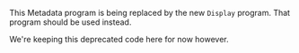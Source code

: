 This Metadata program is being replaced by the new `Display` program. That program should be used instead.

We're keeping this deprecated code here for now however.

